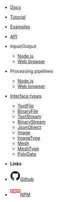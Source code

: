 - [Docs](/docs/)
- [Tutorial](/tutorial/hello_world)
- [Examples](/examples/)
- [API](/api/)

- Input/Output

  - [Node.js](/api/node_io)
  - [Web browser](/api/browser_io)

- Processing pipelines

  - [Node.js](/api/node_pipelines)
  - [Web browser](/api/browser_pipelines)

- [Interface types](/api/interface_types)

  - [TextFile](/api/TextFile)
  - [BinaryFile](/api/BinaryFile)
  - [TextStream](/api/TextStream)
  - [BinaryStream](/api/BinaryStream)
  - [JsonObject](/api/JsonObject)
  - [Image](/api/Image)
  - [ImageType](/api/ImageType)
  - [Mesh](/api/Mesh)
  - [MeshType](/api/MeshType)
  - [PolyData](/api/PolyData)

- **Links**
- [![Github](../assets/github.svg)Github](https://github.com/InsightSoftwareConsortium/itk-wasm)
- [![NPM](../assets/npm.svg)NPM](https://www.npmjs.com/package/itk-wasm)